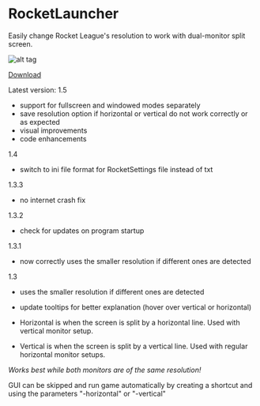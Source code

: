 # RocketLauncher
Easily change Rocket League's resolution to work with dual-monitor split screen.

![alt tag](http://i.imgur.com/TnUFnKU.png)

[Download](https://drive.google.com/file/d/0BzKq8PEZkdhSOGFGcTZ0SWlmSTA/view?usp=sharing)

Latest version: 1.5
- support for fullscreen and windowed modes separately
- save resolution option if horizontal or vertical do not work correctly or as expected
- visual improvements
- code enhancements

1.4
- switch to ini file format for RocketSettings file instead of txt

1.3.3
- no internet crash fix

1.3.2
- check for updates on program startup

1.3.1
- now  correctly uses the smaller resolution if different ones are detected

1.3
- uses the smaller resolution if different ones are detected
- update tooltips for better explanation (hover over vertical or horizontal)

 - Horizontal is when the screen is split by a horizontal line. Used with vertical monitor setup.
 - Vertical is when the screen is split by a vertical line. Used with regular horizontal monitor setups.

*Works best while both monitors are of the same resolution!*

GUI can be skipped and run game automatically by creating a shortcut and using the parameters "-horizontal" or "-vertical"